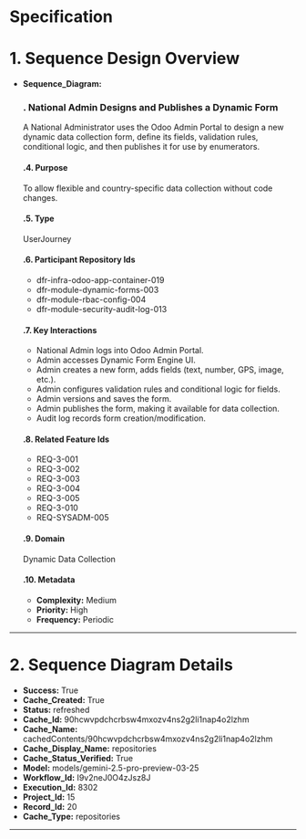 # Specification

# 1. Sequence Design Overview

- **Sequence_Diagram:**
  ### . National Admin Designs and Publishes a Dynamic Form
  A National Administrator uses the Odoo Admin Portal to design a new dynamic data collection form, define its fields, validation rules, conditional logic, and then publishes it for use by enumerators.

  #### .4. Purpose
  To allow flexible and country-specific data collection without code changes.

  #### .5. Type
  UserJourney

  #### .6. Participant Repository Ids
  
  - dfr-infra-odoo-app-container-019
  - dfr-module-dynamic-forms-003
  - dfr-module-rbac-config-004
  - dfr-module-security-audit-log-013
  
  #### .7. Key Interactions
  
  - National Admin logs into Odoo Admin Portal.
  - Admin accesses Dynamic Form Engine UI.
  - Admin creates a new form, adds fields (text, number, GPS, image, etc.).
  - Admin configures validation rules and conditional logic for fields.
  - Admin versions and saves the form.
  - Admin publishes the form, making it available for data collection.
  - Audit log records form creation/modification.
  
  #### .8. Related Feature Ids
  
  - REQ-3-001
  - REQ-3-002
  - REQ-3-003
  - REQ-3-004
  - REQ-3-005
  - REQ-3-010
  - REQ-SYSADM-005
  
  #### .9. Domain
  Dynamic Data Collection

  #### .10. Metadata
  
  - **Complexity:** Medium
  - **Priority:** High
  - **Frequency:** Periodic
  


---

# 2. Sequence Diagram Details

- **Success:** True
- **Cache_Created:** True
- **Status:** refreshed
- **Cache_Id:** 90hcwvpdchcrbsw4mxozv4ns2g2li1nap4o2lzhm
- **Cache_Name:** cachedContents/90hcwvpdchcrbsw4mxozv4ns2g2li1nap4o2lzhm
- **Cache_Display_Name:** repositories
- **Cache_Status_Verified:** True
- **Model:** models/gemini-2.5-pro-preview-03-25
- **Workflow_Id:** I9v2neJ0O4zJsz8J
- **Execution_Id:** 8302
- **Project_Id:** 15
- **Record_Id:** 20
- **Cache_Type:** repositories


---

